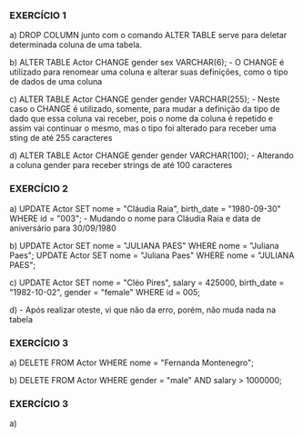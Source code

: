 ### EXERCÍCIO 1
a)  DROP COLUMN junto com o comando ALTER TABLE serve para deletar determinada coluna de uma tabela.

b)  ALTER TABLE Actor CHANGE gender sex VARCHAR(6);
    - O CHANGE é utilizado para renomear uma coluna e alterar suas definições, como o tipo de dados de uma coluna

c)  ALTER TABLE Actor CHANGE gender gender VARCHAR(255);
    - Neste caso o CHANGE é utilizado, somente, para mudar a definição da tipo de dado que essa coluna vai receber, pois o nome da coluna é repetido e assim vai continuar o mesmo, mas o tipo foi alterado para receber uma sting de até 255 caracteres

d)  ALTER TABLE Actor CHANGE gender gender VARCHAR(100);
    - Alterando a coluna gender para receber strings de até 100 caracteres



### EXERCÍCIO 2
a)  UPDATE Actor SET nome = "Cláudia Raia", birth_date = "1980-09-30" WHERE id = "003";
    - Mudando o nome para Cláudia Raia e data de aniversário para 30/09/1980

b)  UPDATE Actor SET nome = "JULIANA PAES" WHERE nome = "Juliana Paes";
    UPDATE Actor SET nome = "Juliana Paes" WHERE nome = "JULIANA PAES";

c)  UPDATE Actor SET nome = "Cléo Pires", salary = 425000, birth_date = "1982-10-02", gender = "female" WHERE id = 005;

d)  - Após realizar oteste, vi que não da erro, porém, não muda nada na tabela



### EXERCÍCIO 3
a)  DELETE FROM Actor WHERE nome = "Fernanda Montenegro";

b)  DELETE FROM Actor WHERE gender = "male" AND salary > 1000000;



### EXERCÍCIO 3
a)  



